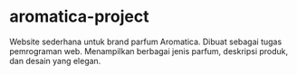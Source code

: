 # aromatica-project
Website sederhana untuk brand parfum Aromatica. Dibuat sebagai tugas pemrograman web. Menampilkan berbagai jenis parfum, deskripsi produk, dan desain yang elegan.
